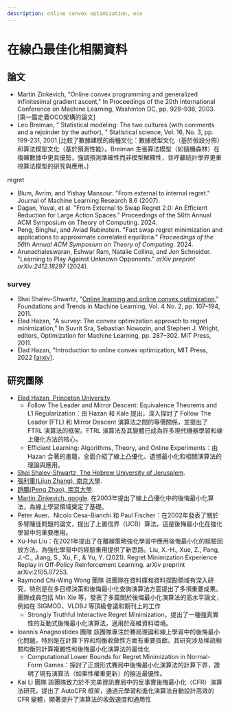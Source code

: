 ```yaml
---
description: online convex optimization, oco
---
```


# 在線凸最佳化相關資料

## 論文

* Martin Zinkevich, "Online convex programming and generalized infinitesimal gradient ascent," In Proceedings of the 20th International Conference on Machine Learning, Washinton DC, pp. 928–936, 2003. \[第一篇定義OCO架構的論文]
* Leo Breiman, " Statistical modeling: The two cultures (with comments and a rejoinder by the author), " Statistical science, Vol. 16, No. 3, pp. 199-231, 2001.\[比較了數據建模的兩種文化：數據模型文化（基於假設分佈）和算法模型文化（基於預測性能）。Breiman 主張算法模型（如隨機森林）在複雜數據中更具優勢，強調預測準確性而非模型解釋性，並呼籲統計學界更重視算法模型的研究與應用。]



regret

* Blum, Avrim, and Yishay Mansour. "From external to internal regret." Journal of Machine Learning Research 8.6 (2007).
* Dagan, Yuval, et al. "From External to Swap Regret 2.0: An Efficient Reduction for Large Action Spaces." Proceedings of the 56th Annual ACM Symposium on Theory of Computing. 2024.
* Peng, Binghui, and Aviad Rubinstein. "Fast swap regret minimization and applications to approximate correlated equilibria." _Proceedings of the 56th Annual ACM Symposium on Theory of Computing_. 2024.
* Arunachaleswaran, Eshwar Ram, Natalie Collina, and Jon Schneider. "Learning to Play Against Unknown Opponents." _arXiv preprint arXiv:2412.18297_ (2024).

### survey

* Shai Shalev-Shwartz, "[Online learning and online convex optimization](https://www.cs.huji.ac.il/~shais/papers/OLsurvey.pdf)," Foundations and Trends in Machine Learning, Vol. 4 No. 2, pp. 107–194, 2011.
* Elad Hazan,  "A survey: The convex optimization approach to regret minimization," In Suvrit Sra, Sebastian Nowozin, and Stephen J. Wright, editors, Optimization for Machine Learning, pp. 287–302. MIT Press, 2011.
* Elad Hazan, "Introduction to online convex optimization, MIT Press, 2022 \[[arxiv](https://arxiv.org/abs/1909.05207)].

## 研究團隊

* [Elad Hazan, Princeton University](https://www.ehazan.com/).
  * Follow The Leader and Mirror Descent: Equivalence Theorems and L1 Regularization：由 Hazan 和 Kale 提出，深入探討了 Follow The Leader (FTL) 和 Mirror Descent 演算法之間的等價關係，並提出了 FTRL 演算法的框架。FTRL 演算法及其變體已成為許多現代機器學習和線上優化方法的核心。
  * Efficient Learning: Algorithms, Theory, and Online Experiments：由 Hazan 合著的書籍，全面介紹了線上凸優化、遺憾最小化和相關演算法的理論與應用。
* [Shai Shalev-Shwartz, The Hebrew University of Jerusalem](https://www.cs.huji.ac.il/~shais/).
* [張利軍(Lijun Zhang), 南京大學](https://cs.nju.edu.cn/zlj/index.htm).
* [趙鵬(Peng Zhao), 南京大學](https://www.lamda.nju.edu.cn/zhaop/?AspxAutoDetectCookieSupport=1).
* [Martin Zinkevich, google](https://martin.zinkevich.org/). 在2003年提出了線上凸優化中的後悔最小化算法，為線上學習領域奠定了基礎。
* Peter Auer、Nicolo Cesa-Bianchi 和 Paul Fischer：在2002年發表了關於多臂賭徒問題的論文，提出了上置信界（UCB）算法，這是後悔最小化在強化學習中的重要應用。
* Xu-Hui Liu：在2021年提出了在離線策略強化學習中應用後悔最小化的經驗回放方法，為強化學習中的經驗重用提供了新思路。Liu, X.-H., Xue, Z., Pang, J.-C., Jiang, S., Xu, F., & Yu, Y. (2021). Regret Minimization Experience Replay in Off-Policy Reinforcement Learning. arXiv preprint arXiv:2105.07253.
* Raymond Chi-Wing Wong 團隊 該團隊在資料庫和資料探勘領域有深入研究，特別是在多目標決策和後悔最小化查詢演算法方面提出了多項重要成果。團隊成員包括 Min Xie 等，發表了多篇關於後悔最小化演算法的高水平論文，例如在 SIGMOD、VLDBJ 等頂級會議和期刊上的工作
  * Strongly Truthful Interactive Regret Minimization，提出了一種強真實性的互動式後悔最小化演算法，適用於高維資料環境。
* Ioannis Anagnostides 團隊 該團隊專注於賽局理論和線上學習中的後悔最小化問題，特別是在計算下界和均衡收斂性方面有重要貢獻。其研究涉及稀疏相關均衡的計算複雜性和後悔最小化演算法的最佳化
  * Computational Lower Bounds for Regret Minimization in Normal-Form Games：探討了正規形式賽局中後悔最小化演算法的計算下界，證明了現有演算法（如乘性權重更新）的接近最優性。
* Kai Li 團隊 該團隊致力於不完美資訊賽局中的反事實後悔最小化（CFR）演算法研究，提出了 AutoCFR 框架，通過元學習和進化演算法自動設計高效的 CFR 變體，顯著提升了演算法的收斂速度和通用性
